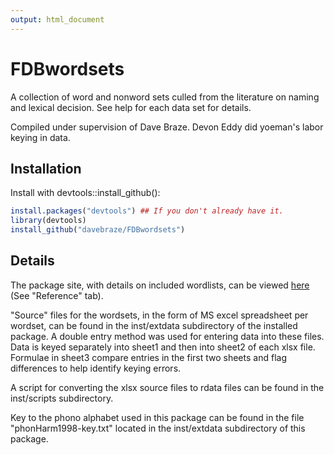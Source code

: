 ```yaml
---
output: html_document
---
```


FDBwordsets
====

A collection of word and nonword sets culled from the literature on
naming and lexical decision. See help for each data set for details.

Compiled under supervision of Dave Braze. Devon Eddy did yoeman's
labor keying in data.

## Installation
Install with devtools::install\_github():

```R
install.packages("devtools") ## If you don't already have it.
library(devtools)
install_github("davebraze/FDBwordsets")
```

## Details

The package site, with details on included wordlists, can be viewed
[here](https://davebraze.github.io/FDBwordsets/) (See "Reference"
tab).

"Source" files for the wordsets, in the form of MS excel spreadsheet
per wordset, can be found in the inst/extdata subdirectory of the
installed package. A double entry method was used for entering data
into these files. Data is keyed separately into sheet1 and then into
sheet2 of each xlsx file. Formulae in sheet3 compare entries in the
first two sheets and flag differences to help identify keying errors.

A script for converting the xlsx source files to rdata files can be
found in the inst/scripts subdirectory.

Key to the phono alphabet used in this package can be found in the
file "phonHarm1998-key.txt" located in the inst/extdata subdirectory
of this package.

